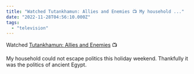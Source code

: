 ```yaml
---
title: "Watched Tutankhamun: Allies and Enemies 📺 My household ..."
date: "2022-11-28T04:56:10.000Z"
tags: 
  - "television"
---
```


Watched [Tutankhamun: Allies and Enemies](https://pbs.org/show/tutankhamun-allies-enemies) 📺

My household could not escape politics this holiday weekend. Thankfully it was the politics of ancient Egypt.
